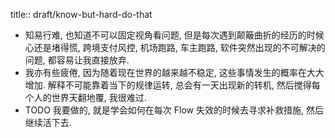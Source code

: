 title:: draft/know-but-hard-do-that
- 知易行难, 也知道不可以固定视角看问题, 但是每次遇到颠簸曲折的经历的时候心还是堵得慌, 跨境支付风控, 机场跑路, 车主跑路, 软件突然出现的不可解决的问题, 都容易让我直接放弃.
- 我亦有些疲倦, 因为随着现在世界的越来越不稳定, 这些事情发生的概率在大大增加. 解释不可能靠着当下的规律运转, 总会有一天出现新的转机, 然后搅得每个人的世界天翻地覆, 我很难过.
- TODO 我要做的, 就是学会如何在每次 Flow 失效的时候去寻求补救措施, 然后继续活下去.
